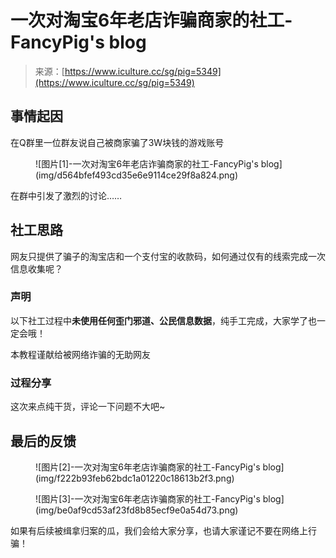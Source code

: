 <!--yml
category: 社会工程
date: 2022-11-10 10:29:14
-->

# 一次对淘宝6年老店诈骗商家的社工-FancyPig's blog

> 来源：[https://www.iculture.cc/sg/pig=5349](https://www.iculture.cc/sg/pig=5349)

## 事情起因

在Q群里一位群友说自己被商家骗了3W块钱的游戏账号

<figure class="wp-block-image size-full">![图片[1]-一次对淘宝6年老店诈骗商家的社工-FancyPig's blog](img/d564bfef493cd35e6e9114ce29f8a824.png)</figure>

在群中引发了激烈的讨论……

## 社工思路

网友只提供了骗子的淘宝店和一个支付宝的收款码，如何通过仅有的线索完成一次信息收集呢？

### 声明

以下社工过程中**未使用任何歪门邪道、公民信息数据**，纯手工完成，大家学了也一定会哦！

本教程谨献给被网络诈骗的无助网友

### 过程分享

这次来点纯干货，评论一下问题不大吧~

## 最后的反馈

<figure class="wp-block-image size-full">![图片[2]-一次对淘宝6年老店诈骗商家的社工-FancyPig's blog](img/f222b93feb62bdc1a01220c18613b2f3.png)</figure>

<figure class="wp-block-image size-full">![图片[3]-一次对淘宝6年老店诈骗商家的社工-FancyPig's blog](img/be0af9cd53af23fd8b85ecf9e0a54d73.png)</figure>

如果有后续被缉拿归案的瓜，我们会给大家分享，也请大家谨记不要在网络上行骗！